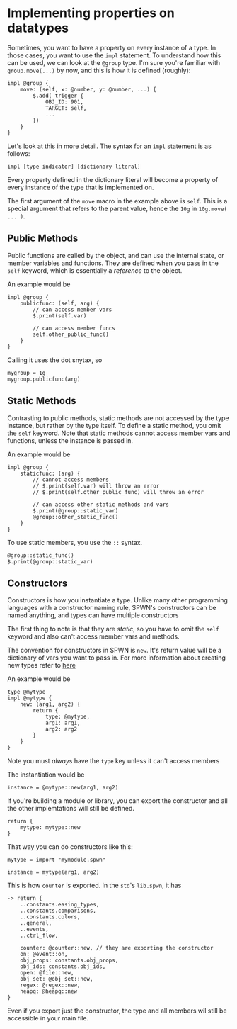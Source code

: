 # Implementing properties on datatypes

Sometimes, you want to have a property on every instance of a type. In those cases, you want to use the `impl` statement.
To understand how this can be used, we can look at the `@group` type. I'm sure you're familiar with `group.move(...)` by now, and this is how it is defined (roughly):

```spwn
impl @group {
    move: (self, x: @number, y: @number, ...) {
        $.add( trigger {
            OBJ_ID: 901,
            TARGET: self,
            ...
        })
    }
}
```

Let's look at this in more detail. The syntax for an `impl` statement is as follows:

```
impl [type indicator] [dictionary literal]
```

Every property defined in the dictionary literal will become a property of every instance of the type that is implemented on.

The first argument of the `move` macro in the example above is `self`. This is a special argument that refers to the parent value, hence the `10g` in `10g.move( ... )`.

## Public Methods

Public functions are called by the object, and can use the internal state, or member variables and functions. They are defined when you pass in the `self` keyword, which is essentially a *reference* to the object. 

An example would be 

```spwn
impl @group {
    publicfunc: (self, arg) {
        // can access member vars
        $.print(self.var)
        
        // can access member funcs
        self.other_public_func()
    }
}
```

Calling it uses the dot snytax, so

```
mygroup = 1g
mygroup.publicfunc(arg)
```

## Static Methods

Contrasting to public methods, static methods are not accessed by the type instance, but rather by the type itself. To define a static method, you omit the `self` keyword. Note that static methods cannot access member vars and functions, unless the instance is passed in.

An example would be 

```spwn
impl @group {
    staticfunc: (arg) {
        // cannot access members
        // $.print(self.var) will throw an error
        // $.print(self.other_public_func) will throw an error

        // can access other static methods and vars
        $.print(@group::static_var)
        @group::other_static_func()
    }
}
```

To use static members, you use the `::` syntax.

```spwn
@group::static_func()
$.print(@group::static_var)
```

## Constructors

Constructors is how you instantiate a type. Unlike many other programming languages with a constructor naming rule, SPWN's constructors can be named anything, and types can have multiple constructors

The first thing to note is that they are *static*, so you have to omit the `self` keyword and also can't access member vars and methods.

The convention for constructors in SPWN is `new`. It's return value will be a dictionary of vars you want to pass in. For more information about creating new types refer to [here](/advancedspwn/1types.md)

An example would be

```spwn
type @mytype
impl @mytype {
    new: (arg1, arg2) {
        return {
            type: @mytype,
            arg1: arg1,
            arg2: arg2
        }
    }
}
```

Note you must *always* have the `type` key unless it can't access members

The instantiation would be

```spwn
instance = @mytype::new(arg1, arg2)
```

If you're building a module or library, you can export the constructor and all the other implemtations will still be defined.

```spwn
return {
    mytype: mytype::new
}
```

That way you can do constructors like this:

```spwn
mytype = import "mymodule.spwn"

instance = mytype(arg1, arg2)
```

This is how `counter` is exported. In the `std`'s `lib.spwn`, it has

```spwn
-> return {
    ..constants.easing_types,
    ..constants.comparisons,
    ..constants.colors,
    ..general,
    ..events,
    ..ctrl_flow,

    counter: @counter::new, // they are exporting the constructor
    on: @event::on,
    obj_props: constants.obj_props,
    obj_ids: constants.obj_ids,
    open: @file::new,
    obj_set: @obj_set::new,
    regex: @regex::new,
    heapq: @heapq::new
}
```

Even if you export just the constructor, the type and all members wil still be accessible in your main file.